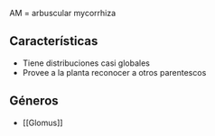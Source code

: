 AM = arbuscular mycorrhiza
## Características 
- Tiene distribuciones casi globales
- Provee a la planta reconocer a otros parentescos
## Géneros
- [[Glomus]]
